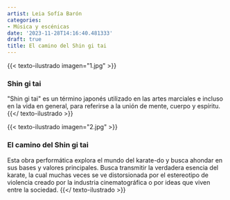 ```yaml
---
artist: Leia Sofía Barón
categories:
- Música y escénicas
date: '2023-11-28T14:16:40.481333'
draft: true
title: El camino del Shin gi tai
---
```

{{< texto-ilustrado imagen="1.jpg" >}}
### Shin gi tai

"Shin gi tai" es un término japonés utilizado en las artes marciales e incluso en la vida en general, para referirse a la unión de mente, cuerpo y espíritu.
{{</ texto-ilustrado >}}

{{< texto-ilustrado imagen="2.jpg" >}}
### El camino del Shin gi tai

Esta obra performática explora el mundo del karate-do y busca ahondar en sus bases y valores principales. Busca transmitir la verdadera esencia del karate, la cual muchas veces se ve distorsionada por el estereotipo de violencia creado por la industria cinematográfica o por ideas que viven entre la sociedad.
{{</ texto-ilustrado >}}
